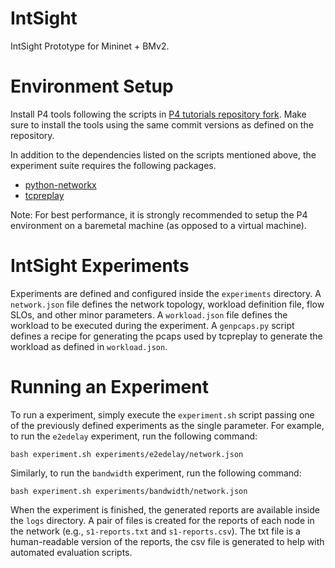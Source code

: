# IntSight

IntSight Prototype for Mininet + BMv2.

# Environment Setup

Install P4 tools following the scripts in [P4 tutorials repository fork](https://github.com/jonadmark/tutorials/tree/master/vm). Make sure to install the tools using the same commit versions as defined on the repository.

In addition to the dependencies listed on the scripts mentioned above, the experiment suite requires the following packages.
- [python-networkx](https://networkx.github.io/documentation/stable/install.html)
- [tcpreplay](https://tcpreplay.appneta.com/wiki/installation.html)

Note: For best performance, it is strongly recommended to setup the P4 environment on a baremetal machine (as opposed to a virtual machine).

# IntSight Experiments

Experiments are defined and configured inside the `experiments` directory. A `network.json` file defines the network topology, workload definition file, flow SLOs, and other minor parameters. A `workload.json` file defines the workload to be executed during the experiment. A `genpcaps.py` script defines a recipe for generating the pcaps used by tcpreplay to generate the workload as defined in `workload.json`.

# Running an Experiment

To run a experiment, simply execute the `experiment.sh` script passing one of the previously defined experiments as the single parameter. For example, to run the `e2edelay` experiment, run the following command:

```
bash experiment.sh experiments/e2edelay/network.json
```

Similarly, to run the `bandwidth` experiment, run the following command:

```
bash experiment.sh experiments/bandwidth/network.json
```

When the experiment is finished, the generated reports are available inside the `logs` directory. A pair of files is created for the reports of each node in the network (e.g., `s1-reports.txt` and `s1-reports.csv`). The txt file is a human-readable version of the reports, the csv file is generated to help with automated evaluation scripts.
